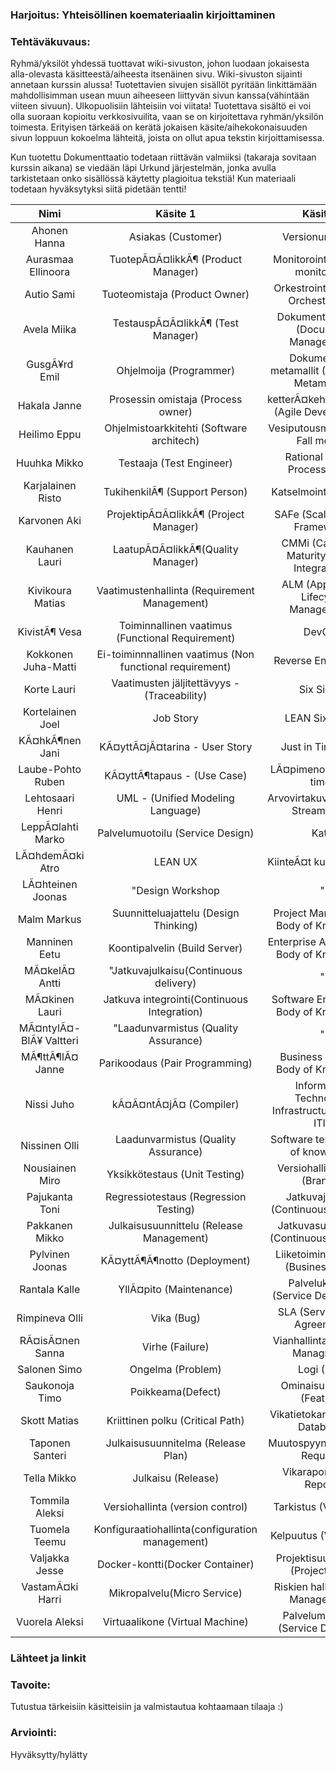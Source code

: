 ### Harjoitus:  Yhteisöllinen koemateriaalin kirjoittaminen

### Tehtäväkuvaus:

Ryhmä/yksilöt yhdessä tuottavat wiki-sivuston, johon luodaan jokaisesta alla-olevasta käsitteestä/aiheesta itsenäinen sivu. Wiki-sivuston sijainti annetaan kurssin alussa! Tuotettavien sivujen sisällöt pyritään linkittämään mahdollisimman usean muun aiheeseen liittyvän sivun kanssa(vähintään viiteen sivuun). Ulkopuolisiin lähteisiin voi viitata!
Tuotettava sisältö ei voi olla suoraan kopioitu verkkosivuilita, vaan se on kirjoitettava ryhmän/yksilön toimesta. 
Erityisen tärkeää on kerätä jokaisen käsite/aihekokonaisuuden sivun loppuun kokoelma lähteitä, joista on ollut apua tekstin kirjoittamisessa.

Kun tuotettu  Dokumenttaatio todetaan riittävän valmiiksi (takaraja sovitaan kurssin aikana) se viedään läpi Urkund järjestelmän, jonka avulla tarkistetaan onko sisällössä käytetty plagioitua tekstiä!
Kun materiaali todetaan hyväksytyksi siitä pidetään tentti!


| Nimi | Käsite 1 | Käsite 2 |
|:-:|:-:|:-:|
| Ahonen Hanna | Asiakas (Customer) | Versionumerointi |
| Aurasmaa Ellinoora | TuotepÃ¤Ã¤likkÃ¶ (Product Manager) | Monitorointi (Service monitoring) |
| Autio Sami | Tuoteomistaja (Product Owner) | Orkestrointi (Service Orchestration) |
| Avela Miika | TestauspÃ¤Ã¤likkÃ¶ (Test Manager) | Dokumentinhallinta (Document Management) |
| GusgÃ¥rd Emil | Ohjelmoija (Programmer) | Dokumenttien metamallit (Document Metamodel) |
| Hakala Janne | Prosessin omistaja (Process owner) | ketterÃ¤kehittÃ¤minen (Agile Development) |
| Heilimo Eppu | Ohjelmistoarkkitehti (Software architech) | Vesiputousmalli (Water Fall model) |
| Huuhka Mikko | Testaaja (Test Engineer) | Rational Unified Process (RUP) |
| Karjalainen Risto | TukihenkilÃ¶ (Support Person) | Katselmointi (Review) |
| Karvonen Aki | ProjektipÃ¤Ã¤likkÃ¶ (Project Manager) | SAFe (Scalede Agile Framework) |
| Kauhanen Lauri | LaatupÃ¤Ã¤likkÃ¶(Quality Manager) | CMMi (Capability Maturity Model Integration ) |
| Kivikoura Matias | Vaatimustenhallinta (Requirement Management) | ALM (Application Lifecycle Management) |
| KivistÃ¶ Vesa | Toiminnallinen vaatimus (Functional Requirement) | DevOps |
| Kokkonen Juha-Matti | Ei-toiminnnallinen vaatimus (Non functional requirement) | Reverse Engineering |
| Korte Lauri | Vaatimusten jäljitettävyys - (Traceability) | Six Sigma |
| Kortelainen Joel | Job Story | LEAN Six Sigma |
| KÃ¤hkÃ¶nen Jani | KÃ¤yttÃ¤jÃ¤tarina - User Story | Just in Time (JIT) |
| Laube-Pohto Ruben | KÃ¤yttÃ¶tapaus - (Use Case) | LÃ¤pimenoaika (Lead time) |
| Lehtosaari Henri | UML - (Unified Modeling Language) | Arvovirtakuvaus (Value Stream Map) |
| LeppÃ¤lahti Marko | Palvelumuotoilu (Service Design) |  Kate |
| LÃ¤hdemÃ¤ki Atro | LEAN UX | KiinteÃ¤t kustannukset |
| LÃ¤hteinen Joonas | "Design Workshop | " | Lean Body of Knowledge |
| Malm Markus | Suunnitteluajattelu (Design Thinking) | Project Management Body of Knowledge |
| Manninen Eetu | Koontipalvelin (Build Server) | Enterprise Architecture Body of Knowledge |
| MÃ¤kelÃ¤ Antti | "Jatkuvajulkaisu(Continuous delivery) | " | Common Body of Knowledge |
| MÃ¤kinen Lauri | Jatkuva integrointi(Continuous Integration) | Software Engineering Body of Knowledge |
| MÃ¤ntylÃ¤-BlÃ¥ Valtteri | "Laadunvarmistus (Quality Assurance) | " | Architecture Body of Knowledge |
| MÃ¶ttÃ¶lÃ¤ Janne | Parikoodaus (Pair Programming) | Business Analysis Body of Knowledge |
| Nissi Juho | kÃ¤Ã¤ntÃ¤jÃ¤ (Compiler) | Information Technology Infrastructure Library ITIL |
| Nissinen Olli | Laadunvarmistus (Quality Assurance) | Software testing body of knowledge |
| Nousiainen Miro | Yksikkötestaus (Unit Testing) | Versiohallintahaara (Branch) |
| Pajukanta Toni | Regressiotestaus (Regression Testing) | Jatkuvajulkaisu (Continuous Delivery) |
| Pakkanen Mikko | Julkaisusuunnittelu (Release Management) | Jatkuvasuunnittelu (Continuous Planning) |
| Pylvinen Joonas | KÃ¤yttÃ¶Ã¶notto (Deployment) | Liiketoiminantavoite (Business Goal) |
| Rantala Kalle | YllÃ¤pito (Maintenance) | Palvelukuvaus (Service Description) |
| Rimpineva Olli | Vika (Bug) | SLA (Service Level Agreement) |
| RÃ¤isÃ¤nen Sanna | Virhe (Failure) | Vianhallinta (Incident Managment) |
| Salonen Simo | Ongelma (Problem) | Logi (Log) |
| Saukonoja Timo | Poikkeama(Defect) | Ominaisuus/piirre (Feature) |
| Skott Matias | Kriittinen polku (Critical Path) | Vikatietokanta (Defect Database) |
| Taponen Santeri | Julkaisusuunnitelma (Release Plan) | Muutospyyntö(Change Request) |
| Tella Mikko | Julkaisu (Release) | Vikaraportti (Bug Report) |
| Tommila Aleksi | Versiohallinta (version control) | Tarkistus (Verifiointi) |
| Tuomela Teemu | Konfiguraatiohallinta(configuration management) | Kelpuutus (Validation) |
| Valjakka Jesse | Docker-kontti(Docker Container) | Projektisuunnitelma (Project Plan) |
| VastamÃ¤ki Harri | Mikropalvelu(Micro Service) | Riskien hallinta (Risk Management) |
| Vuorela Aleksi | Virtuaalikone (Virtual Machine) | Palvelumuotoilija (Service Designer) |

### Lähteet ja linkit

### Tavoite:

Tutustua tärkeisiin käsitteisiin ja valmistautua kohtaamaan tilaaja :)


### Arviointi:

Hyväksytty/hylätty

